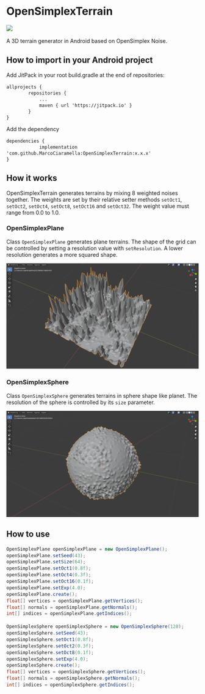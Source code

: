 # OpenSimplexTerrain
[![](https://jitpack.io/v/MarcoCiaramella/OpenSimplexTerrain.svg)](https://jitpack.io/#MarcoCiaramella/OpenSimplexTerrain)

A 3D terrain generator in Android based on OpenSimplex Noise.

## How to import in your Android project
Add JitPack in your root build.gradle at the end of repositories:

```
allprojects {
		repositories {
			...
			maven { url 'https://jitpack.io' }
		}
}
```

Add the dependency

```
dependencies {
	        implementation 'com.github.MarcoCiaramella:OpenSimplexTerrain:x.x.x'
}
```

## How it works
OpenSimplexTerrain generates terrains by mixing 8 weighted noises together.
The weights are set by their relative setter methods `setOct1`, `setOct2`, `setOct4`, `setOct8`, `setOct16` and `setOct32`.
The weight value must range from 0.0 to 1.0.

### OpenSimplexPlane
Class `OpenSimplexPlane` generates plane terrains. The shape of the grid can be controlled by setting a resolution value with `setResolution`.
A lower resolution generates a more squared shape.

![plane img](/img/plane.png)

### OpenSimplexSphere
Class `OpenSimplexSphere` generates terrains in sphere shape like planet. The resolution of the sphere is controlled by its `size` parameter.

![sphere img](/img/sphere.png)

## How to use
```java
OpenSimplexPlane openSimplexPlane = new OpenSimplexPlane();
openSimplexPlane.setSeed(43);
openSimplexPlane.setSize(64);
openSimplexPlane.setOct1(0.8f);
openSimplexPlane.setOct4(0.3f);
openSimplexPlane.setOct16(0.1f);
openSimplexPlane.setExp(4.0);
openSimplexPlane.create();
float[] vertices = openSimplexPlane.getVertices();
float[] normals = openSimplexPlane.getNormals();
int[] indices = openSimplexPlane.getIndices();

OpenSimplexSphere openSimplexSphere = new OpenSimplexSphere(128);
openSimplexSphere.setSeed(43);
openSimplexSphere.setOct1(0.8f);
openSimplexSphere.setOct2(0.3f);
openSimplexSphere.setOct8(0.1f);
openSimplexSphere.setExp(4.0);
openSimplexSphere.create();
float[] vertices = openSimplexSphere.getVertices();
float[] normals = openSimplexSphere.getNormals();
int[] indices = openSimplexSphere.getIndices();
```
